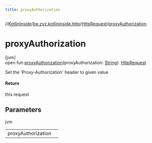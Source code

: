```yaml
---
title: proxyAuthorization
---
```

//[KotlinInside](../../../index.html)/[be.zvz.kotlininside.http](../index.html)/[HttpRequest](index.html)/[proxyAuthorization](proxy-authorization.html)



# proxyAuthorization



[jvm]\
open fun [proxyAuthorization](proxy-authorization.html)(proxyAuthorization: [String](https://docs.oracle.com/javase/7/docs/api/java/lang/String.html)): [HttpRequest](index.html)



Set the 'Proxy-Authorization' header to given value



#### Return



this request



## Parameters


jvm

| | |
|---|---|
| proxyAuthorization |  |




